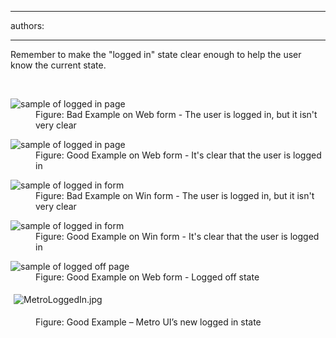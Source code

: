

---
authors:

---




<span class='intro'> <p>Remember to make the &quot;logged in&quot; state clear enough to help the user know the current state.</p> </span>

​ 
<dl class="badImage"><dt> 
      <img alt="sample of logged in page" src="http&#58;//www.ssw.com.au/ssw/Standards/Rules/Images/weblogin_bad.gif" /> 
   </dt><dd>Figure&#58; Bad Example on Web form - The user is logged in, but it isn't very clear</dd></dl><dl class="goodImage"><dt> 
      <img alt="sample of logged in page" src="http&#58;//www.ssw.com.au/ssw/Standards/Rules/Images/weblogin_good.gif" /> 
   </dt><dd>Figure&#58; Good Example on Web form - It's clear that the user is logged in</dd></dl><dl class="badImage"><dt> 
      <img alt="sample of logged in form" src="http&#58;//www.ssw.com.au/ssw/Standards/Rules/Images/winlogin_bad.gif" /> 
   </dt><dd>Figure&#58; Bad Example on Win form - The user is logged in, but it isn't very clear</dd></dl><dl class="goodImage"><dt> 
      <img alt="sample of logged in form" src="http&#58;//www.ssw.com.au/ssw/Standards/Rules/Images/BetterInterface_sqlAuditorLogin.jpg" /> 
   </dt><dd>Figure&#58; Good Example on Win form - It's clear that the user is logged in</dd></dl><dl class="goodImage"><dt> 
      <img alt="sample of logged off page" src="http&#58;//www.ssw.com.au/ssw/Standards/Rules/Images/weblogoff.gif" /> 
   </dt><dd>Figure&#58; Good Example on Web form - Logged off state</dd></dl><dl class="ssw15-rteElement-ImageArea">
   <img src="/PublishingImages/MetroLoggedIn.jpg" alt="MetroLoggedIn.jpg" style="margin&#58;5px;" />
</dl><dd class="ssw15-rteElement-FigureGood">Figure&#58; Good Example – Metro UI’s new logged in state 
   <br></dd>


